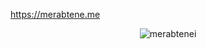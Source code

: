 <a href="https://merabtene.me">https://merabtene.me</a>

<!-- <p align="center">
    <a href="https://github.com/ryo-ma/github-profile-trophy">
        <img src="https://github-profile-trophy.vercel.app/?username=merabtenei&theme=theme=transparent&no-bg=true&no-frame=true&column=4" alt="merabtenei"/>
    </a>
</p>
--!>

<p align="center"><img align="center" src="https://github-readme-streak-stats.herokuapp.com/?user=merabtenei" alt="merabtenei" /></p>
